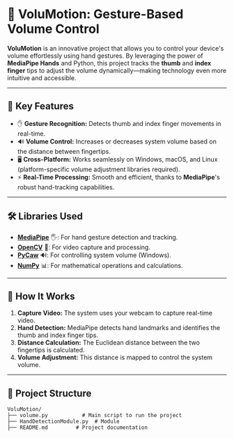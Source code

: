 # 📢 VoluMotion: Gesture-Based Volume Control  

**VoluMotion** is an innovative project that allows you to control your device's volume effortlessly using hand gestures. By leveraging the power of **MediaPipe Hands** and Python, this project tracks the **thumb** and **index finger** tips to adjust the volume dynamically—making technology even more intuitive and accessible.  

---

## 🎯 Key Features  
- ✋ **Gesture Recognition:** Detects thumb and index finger movements in real-time.  
- 🔊 **Volume Control:** Increases or decreases system volume based on the distance between fingertips.  
- 🖥️ **Cross-Platform:** Works seamlessly on Windows, macOS, and Linux (platform-specific volume adjustment libraries required).  
- ⚡ **Real-Time Processing:** Smooth and efficient, thanks to **MediaPipe**'s robust hand-tracking capabilities.  

---

## 🛠️ Libraries Used  
- [**MediaPipe**](https://google.github.io/mediapipe/) 🖐️: For hand gesture detection and tracking.  
- [**OpenCV**](https://opencv.org/) 📸: For video capture and processing.  
- [**PyCaw**](https://github.com/AndreMiras/pycaw) 🔊: For controlling system volume (Windows).  
- [**NumPy**](https://numpy.org/) 📊: For mathematical operations and calculations.  

---

## 🚀 How It Works  
1. **Capture Video:** The system uses your webcam to capture real-time video.  
2. **Hand Detection:** MediaPipe detects hand landmarks and identifies the thumb and index finger tips.  
3. **Distance Calculation:** The Euclidean distance between the two fingertips is calculated.  
4. **Volume Adjustment:** This distance is mapped to control the system volume.  

---

## 📂 Project Structure  
```plaintext
VoluMotion/
├── volume.py           # Main script to run the project
├── HandDetectionModule.py  # Module
├── README.md         # Project documentation
